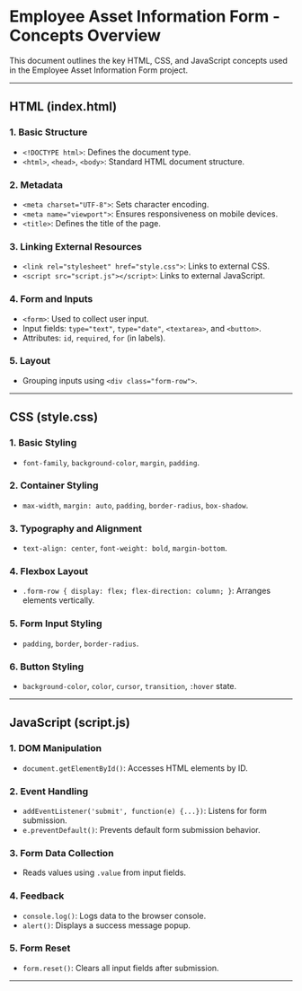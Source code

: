
# Employee Asset Information Form - Concepts Overview

This document outlines the key HTML, CSS, and JavaScript concepts used in the Employee Asset Information Form project.

---

##  HTML (index.html)

### 1. Basic Structure
- `<!DOCTYPE html>`: Defines the document type.
- `<html>`, `<head>`, `<body>`: Standard HTML document structure.

### 2. Metadata
- `<meta charset="UTF-8">`: Sets character encoding.
- `<meta name="viewport">`: Ensures responsiveness on mobile devices.
- `<title>`: Defines the title of the page.

### 3. Linking External Resources
- `<link rel="stylesheet" href="style.css">`: Links to external CSS.
- `<script src="script.js"></script>`: Links to external JavaScript.

### 4. Form and Inputs
- `<form>`: Used to collect user input.
- Input fields: `type="text"`, `type="date"`, `<textarea>`, and `<button>`.
- Attributes: `id`, `required`, `for` (in labels).

### 5. Layout
- Grouping inputs using `<div class="form-row">`.

---

##  CSS (style.css)

### 1. Basic Styling
- `font-family`, `background-color`, `margin`, `padding`.

### 2. Container Styling
- `max-width`, `margin: auto`, `padding`, `border-radius`, `box-shadow`.

### 3. Typography and Alignment
- `text-align: center`, `font-weight: bold`, `margin-bottom`.

### 4. Flexbox Layout
- `.form-row { display: flex; flex-direction: column; }`: Arranges elements vertically.

### 5. Form Input Styling
- `padding`, `border`, `border-radius`.

### 6. Button Styling
- `background-color`, `color`, `cursor`, `transition`, `:hover` state.

---

##  JavaScript (script.js)

### 1. DOM Manipulation
- `document.getElementById()`: Accesses HTML elements by ID.

### 2. Event Handling
- `addEventListener('submit', function(e) {...})`: Listens for form submission.
- `e.preventDefault()`: Prevents default form submission behavior.

### 3. Form Data Collection
- Reads values using `.value` from input fields.

### 4. Feedback
- `console.log()`: Logs data to the browser console.
- `alert()`: Displays a success message popup.

### 5. Form Reset
- `form.reset()`: Clears all input fields after submission.

---



